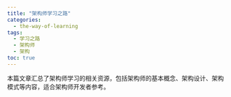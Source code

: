 ```yaml
---
title: "架构师学习之路"
categories:
  - the-way-of-learning
tags:
  - 学习之路
  - 架构师
  - 架构
toc: true
---
```


本篇文章汇总了架构师学习的相关资源，包括架构师的基本概念、架构设计、架构模式等内容，适合架构师开发者参考。
